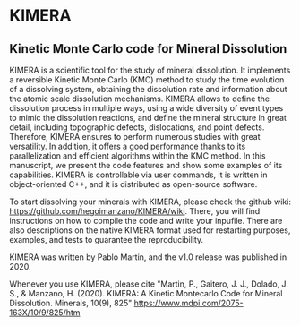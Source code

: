 # KIMERA

## Kinetic Monte Carlo code for Mineral Dissolution

KIMERA is a scientific tool for the study of mineral dissolution. It implements a reversible Kinetic Monte Carlo (KMC) method to study the time evolution of a dissolving system, obtaining the dissolution rate and information about the atomic scale dissolution mechanisms. KIMERA allows to define the dissolution process in multiple ways, using a wide diversity of event types to mimic the dissolution reactions, and define the mineral structure in great detail, including topographic defects, dislocations, and point defects. Therefore, KIMERA ensures to perform numerous studies with great versatility. In addition, it offers a good performance thanks to its parallelization and efficient algorithms within the KMC method. In this manuscript, we present the code features and show some examples of its capabilities. KIMERA is controllable via user commands, it is written in object-oriented C++, and it is distributed as open-source software.

To start dissolving your minerals with KIMERA, please check the github wiki: https://github.com/hegoimanzano/KIMERA/wiki. There, you will find instructions on how to compile the code and write your inpufile. There are also descriptions on the native KIMERA format used for restarting purposes, examples, and tests to guarantee the reproducibility.

KIMERA was written by Pablo Martin, and the v1.0 release was published in 2020.

Whenever you use KIMERA, please cite "Martin, P., Gaitero, J. J., Dolado, J. S., & Manzano, H. (2020). KIMERA: A Kinetic Montecarlo Code for Mineral Dissolution. Minerals, 10(9), 825" https://www.mdpi.com/2075-163X/10/9/825/htm
